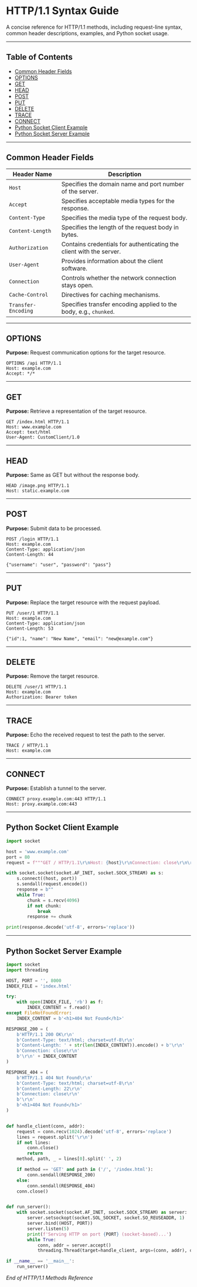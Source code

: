 # HTTP/1.1 Syntax Guide

A concise reference for HTTP/1.1 methods, including request-line syntax, common header descriptions, examples, and Python socket usage.

---

## Table of Contents

- [Common Header Fields](#common-header-fields)
- [OPTIONS](#options)
- [GET](#get)
- [HEAD](#head)
- [POST](#post)
- [PUT](#put)
- [DELETE](#delete)
- [TRACE](#trace)
- [CONNECT](#connect)
- [Python Socket Client Example](#python-socket-client-example)
- [Python Socket Server Example](#python-socket-server-example)

---

## Common Header Fields

| Header Name        | Description                                                                 |
|--------------------|-----------------------------------------------------------------------------|
| `Host`             | Specifies the domain name and port number of the server.                    |
| `Accept`           | Specifies acceptable media types for the response.                          |
| `Content-Type`     | Specifies the media type of the request body.                               |
| `Content-Length`   | Specifies the length of the request body in bytes.                          |
| `Authorization`    | Contains credentials for authenticating the client with the server.         |
| `User-Agent`       | Provides information about the client software.                             |
| `Connection`       | Controls whether the network connection stays open.                         |
| `Cache-Control`    | Directives for caching mechanisms.                                          |
| `Transfer-Encoding`| Specifies transfer encoding applied to the body, e.g., `chunked`.           |

---

## OPTIONS

**Purpose:** Request communication options for the target resource.

```http
OPTIONS /api HTTP/1.1
Host: example.com
Accept: */*
```

---

## GET

**Purpose:** Retrieve a representation of the target resource.

```http
GET /index.html HTTP/1.1
Host: www.example.com
Accept: text/html
User-Agent: CustomClient/1.0
```

---

## HEAD

**Purpose:** Same as GET but without the response body.

```http
HEAD /image.png HTTP/1.1
Host: static.example.com
```

---

## POST

**Purpose:** Submit data to be processed.

```http
POST /login HTTP/1.1
Host: example.com
Content-Type: application/json
Content-Length: 44

{"username": "user", "password": "pass"}
```

---

## PUT

**Purpose:** Replace the target resource with the request payload.

```http
PUT /user/1 HTTP/1.1
Host: example.com
Content-Type: application/json
Content-Length: 53

{"id":1, "name": "New Name", "email": "new@example.com"}
```

---

## DELETE

**Purpose:** Remove the target resource.

```http
DELETE /user/1 HTTP/1.1
Host: example.com
Authorization: Bearer token
```

---

## TRACE

**Purpose:** Echo the received request to test the path to the server.

```http
TRACE / HTTP/1.1
Host: example.com
```

---

## CONNECT

**Purpose:** Establish a tunnel to the server.

```http
CONNECT proxy.example.com:443 HTTP/1.1
Host: proxy.example.com:443
```

---

## Python Socket Client Example

```python
import socket

host = 'www.example.com'
port = 80
request = f"""GET / HTTP/1.1\r\nHost: {host}\r\nConnection: close\r\n\r\n"""

with socket.socket(socket.AF_INET, socket.SOCK_STREAM) as s:
    s.connect((host, port))
    s.sendall(request.encode())
    response = b""
    while True:
        chunk = s.recv(4096)
        if not chunk:
            break
        response += chunk

print(response.decode('utf-8', errors='replace'))
```

---

## Python Socket Server Example

```python
import socket
import threading

HOST, PORT = '', 8000
INDEX_FILE = 'index.html'

try:
    with open(INDEX_FILE, 'rb') as f:
        INDEX_CONTENT = f.read()
except FileNotFoundError:
    INDEX_CONTENT = b'<h1>404 Not Found</h1>'

RESPONSE_200 = (
    b'HTTP/1.1 200 OK\r\n'
    b'Content-Type: text/html; charset=utf-8\r\n'
    b'Content-Length: ' + str(len(INDEX_CONTENT)).encode() + b'\r\n'
    b'Connection: close\r\n'
    b'\r\n' + INDEX_CONTENT
)

RESPONSE_404 = (
    b'HTTP/1.1 404 Not Found\r\n'
    b'Content-Type: text/html; charset=utf-8\r\n'
    b'Content-Length: 22\r\n'
    b'Connection: close\r\n'
    b'\r\n'
    b'<h1>404 Not Found</h1>'
)


def handle_client(conn, addr):
    request = conn.recv(1024).decode('utf-8', errors='replace')
    lines = request.split('\r\n')
    if not lines:
        conn.close()
        return
    method, path, _ = lines[0].split(' ', 2)

    if method == 'GET' and path in ('/', '/index.html'):
        conn.sendall(RESPONSE_200)
    else:
        conn.sendall(RESPONSE_404)
    conn.close()


def run_server():
    with socket.socket(socket.AF_INET, socket.SOCK_STREAM) as server:
        server.setsockopt(socket.SOL_SOCKET, socket.SO_REUSEADDR, 1)
        server.bind((HOST, PORT))
        server.listen(5)
        print(f'Serving HTTP on port {PORT} (socket-based)...')
        while True:
            conn, addr = server.accept()
            threading.Thread(target=handle_client, args=(conn, addr), daemon=True).start()

if __name__ == '__main__':
    run_server()
```

*End of HTTP/1.1 Methods Reference*